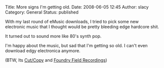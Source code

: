 Title: More signs I'm getting old.
Date: 2008-06-05 12:45
Author: slacy
Category: General
Status: published

With my last round of eMusic downloads, I tried to pick some new
electronic music that I thought would be pretty bleeding edge hardcore
shit.

It turned out to sound more like 80's synth pop.

I'm happy about the music, but sad that I'm getting so old. I can't even
download edgy electronica anymore.

(BTW, Its [Cut/Copy](http://cut-copy.blogspot.com/) and [Foundry Field
Recordings](http://www.theplugg.com/2007/03/27/the-foundry-field-recordings/))
